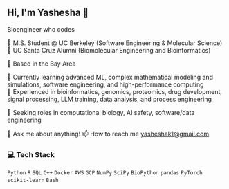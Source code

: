 ## Hi, I'm Yashesha 👋
Bioengineer who codes

🐻 M.S. Student @ UC Berkeley (Software Engineering & Molecular Science)  
🐌 UC Santa Cruz Alumni (Biomolecular Engineering and Bioinformatics)  

🌉 Based in the Bay Area

🌱 Currently learning advanced ML, complex mathematical modeling and simulations, software engineering, and high-performance computing       
🧪 Experienced in bioinformatics, genomics, proteomics, drug development, signal processing, LLM training, data analysis, and process engineering

💼 Seeking roles in computational biology, AI safety, software/data engineering 


💬 Ask me about anything!
📫 How to reach me yasheshak1@gmail.com

### 💻 Tech Stack  
`Python` `R` `SQL` `C++` `Docker` `AWS` `GCP` `NumPy` `SciPy` `BioPython`   `pandas` `PyTorch` `scikit-learn` `Bash`

